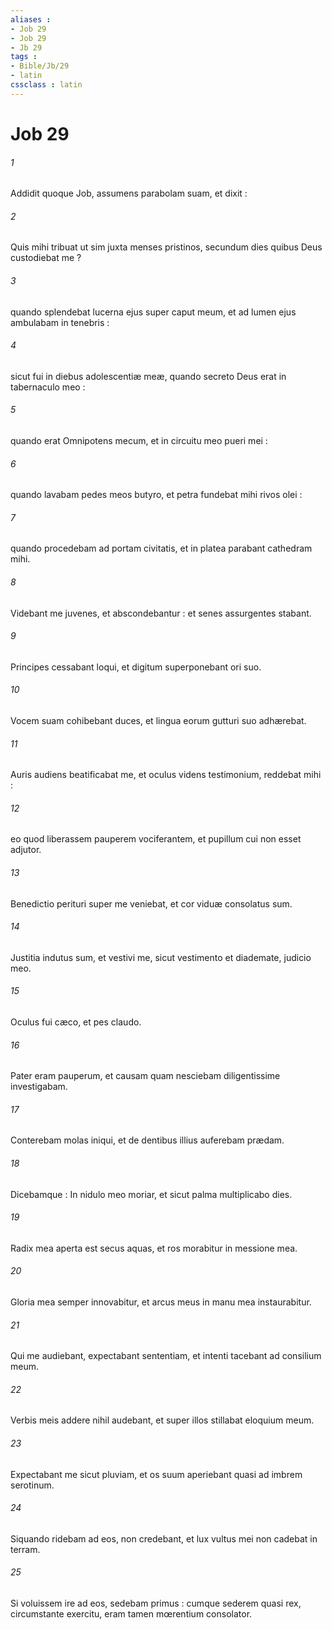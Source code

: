 ```yaml
---
aliases : 
- Job 29
- Job 29
- Jb 29
tags : 
- Bible/Jb/29
- latin
cssclass : latin
---
```


# Job 29

###### 1
Addidit quoque Job, assumens parabolam suam, et dixit :
###### 2
Quis mihi tribuat ut sim juxta menses pristinos, secundum dies quibus Deus custodiebat me ?
###### 3
quando splendebat lucerna ejus super caput meum, et ad lumen ejus ambulabam in tenebris :
###### 4
sicut fui in diebus adolescentiæ meæ, quando secreto Deus erat in tabernaculo meo :
###### 5
quando erat Omnipotens mecum, et in circuitu meo pueri mei :
###### 6
quando lavabam pedes meos butyro, et petra fundebat mihi rivos olei :
###### 7
quando procedebam ad portam civitatis, et in platea parabant cathedram mihi.
###### 8
Videbant me juvenes, et abscondebantur : et senes assurgentes stabant.
###### 9
Principes cessabant loqui, et digitum superponebant ori suo.
###### 10
Vocem suam cohibebant duces, et lingua eorum gutturi suo adhærebat.
###### 11
Auris audiens beatificabat me, et oculus videns testimonium, reddebat mihi :
###### 12
eo quod liberassem pauperem vociferantem, et pupillum cui non esset adjutor.
###### 13
Benedictio perituri super me veniebat, et cor viduæ consolatus sum.
###### 14
Justitia indutus sum, et vestivi me, sicut vestimento et diademate, judicio meo.
###### 15
Oculus fui cæco, et pes claudo.
###### 16
Pater eram pauperum, et causam quam nesciebam diligentissime investigabam.
###### 17
Conterebam molas iniqui, et de dentibus illius auferebam prædam.
###### 18
Dicebamque : In nidulo meo moriar, et sicut palma multiplicabo dies.
###### 19
Radix mea aperta est secus aquas, et ros morabitur in messione mea.
###### 20
Gloria mea semper innovabitur, et arcus meus in manu mea instaurabitur.
###### 21
Qui me audiebant, expectabant sententiam, et intenti tacebant ad consilium meum.
###### 22
Verbis meis addere nihil audebant, et super illos stillabat eloquium meum.
###### 23
Expectabant me sicut pluviam, et os suum aperiebant quasi ad imbrem serotinum.
###### 24
Siquando ridebam ad eos, non credebant, et lux vultus mei non cadebat in terram.
###### 25
Si voluissem ire ad eos, sedebam primus : cumque sederem quasi rex, circumstante exercitu, eram tamen mœrentium consolator.
